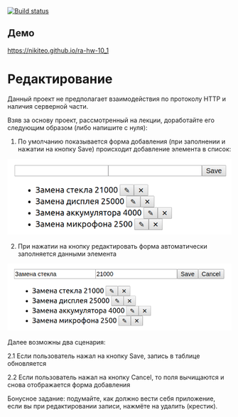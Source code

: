 [![Build status](https://ci.appveyor.com/api/projects/status/yn3hg82asa50fw9f?svg=true)](https://ci.appveyor.com/project/Nikiteo/ra-hw-10-1)

## Демо
https://nikiteo.github.io/ra-hw-10_1

Редактирование
===

Данный проект не предполагает взаимодействия по протоколу HTTP и наличия серверной части.

Взяв за основу проект, рассмотренный на лекции, доработайте его следующим образом (либо напишите с нуля):

1. По умолчанию показывается форма добавления (при заполнении и нажатии на кнопку Save) происходит добавление элемента в список:

![](./public/add.png)

2. При нажатии на кнопку редактировать форма автоматически заполняется данными элемента

![](./public/edit.png)

Далее возможны два сценария:

2.1 Если пользователь нажал на кнопку Save, запись в таблице обновляется

2.2 Если пользователь нажал на кнопку Cancel, то поля вычищаются и снова отображается форма добавления

Бонусное задание: подумайте, как должно вести себя приложение, если вы при редактировании записи, нажмёте на удалить (крестик).
